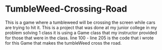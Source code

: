 # TumbleWeed-Crossing-Road
This is a game where a tumbleweed will be crossing the screen while cars are trying to hit it. 
This is a project that was done at my junior college in my problem solving 1 class it is using a Game class that my instructor provided for those that were in the class.
line 100 - line 205 is the code that i wrote for this Game that makes the tumbleWeed cross the road.
